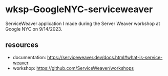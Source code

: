 # wksp-GoogleNYC-serviceweaver
ServiceWeaver application I made during the Server Weaver workshop at Google NYC on 9/14/2023.

## resources
+ documentation: https://serviceweaver.dev/docs.html#what-is-service-weaver
+ workshop: https://github.com/ServiceWeaver/workshops
